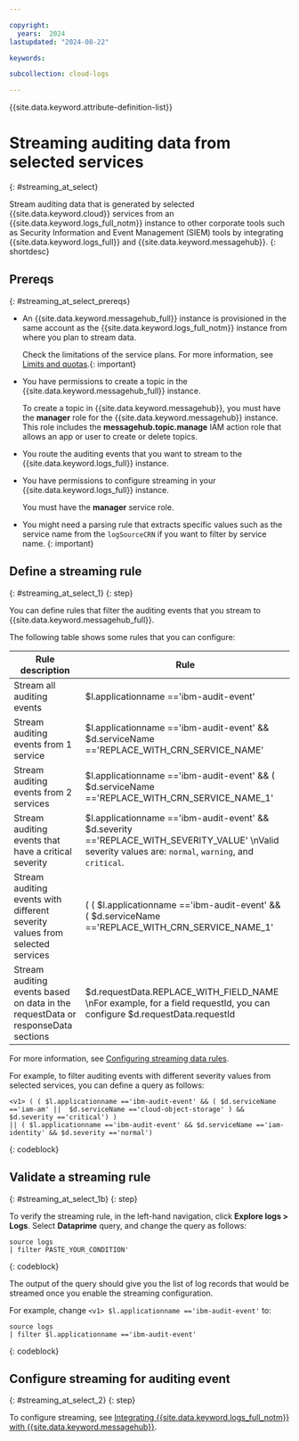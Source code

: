 ```yaml
---

copyright:
  years:  2024
lastupdated: "2024-08-22"

keywords:

subcollection: cloud-logs

---
```


{{site.data.keyword.attribute-definition-list}}

# Streaming auditing data from selected services
{: #streaming_at_select}

Stream auditing data that is generated by selected {{site.data.keyword.cloud}} services from an {{site.data.keyword.logs_full_notm}} instance to other corporate tools such as Security Information and Event Management (SIEM) tools by integrating {{site.data.keyword.logs_full}} and {{site.data.keyword.messagehub}}.
{: shortdesc}



## Prereqs
{: #streaming_at_select_prereqs}

- An {{site.data.keyword.messagehub_full}} instance is provisioned in the same account as the {{site.data.keyword.logs_full_notm}} instance from where you plan to stream data.

    Check the limitations of the service plans. For more information, see [Limits and quotas](/docs/EventStreams?topic=EventStreams-kafka_quotas).{: important}

- You have permissions to create a topic in the {{site.data.keyword.messagehub_full}} instance.

    To create a topic in {{site.data.keyword.messagehub}}, you must have the **manager** role for the {{site.data.keyword.messagehub}} instance. This role includes the **messagehub.topic.manage** IAM action role that allows an app or user to create or delete topics.

- You route the auditing events that you want to stream to the {{site.data.keyword.logs_full}} instance.

- You have permissions to configure streaming in your {{site.data.keyword.logs_full}} instance.

    You must have the **manager** service role.

- You might need a parsing rule that extracts specific values such as the service name from the `logSourceCRN` if you want to filter by service name. {: important}

## Define a streaming rule
{: #streaming_at_select_1}
{: step}

You can define rules that filter the auditing events that you stream to {{site.data.keyword.messagehub_full}}.


The following table shows some rules that you can configure:

| Rule description | Rule |
|------------------|------|
| Stream all auditing events | <v1> $l.applicationname =='ibm-audit-event' |
| Stream auditing events from 1 service | <v1> $l.applicationname =='ibm-audit-event' && $d.serviceName =='REPLACE_WITH_CRN_SERVICE_NAME' |
| Stream auditing events from 2 services | <v1> $l.applicationname =='ibm-audit-event' && ( $d.serviceName =='REPLACE_WITH_CRN_SERVICE_NAME_1' || $d.serviceName =='REPLACE_WITH_CRN_SERVICE_NAME_2' ) |
| Stream auditing events that have a critical severity | <v1> $l.applicationname =='ibm-audit-event' && $d.severity =='REPLACE_WITH_SEVERITY_VALUE' \nValid severity values are: `normal`, `warning`, and `critical`. |
| Stream auditing events with different severity values from selected services | <v1> ( ( $l.applicationname =='ibm-audit-event' && ( $d.serviceName =='REPLACE_WITH_CRN_SERVICE_NAME_1' ||  $d.serviceName =='REPLACE_WITH_CRN_SERVICE_NAME_2' ) && $d.severity =='REPLACE_WITH_SEVERITY_VALUE') ) || ( $l.applicationname =='ibm-audit-event' && $d.serviceName =='iam-identity' && $d.severity =='REPLACE_WITH_SEVERITY_VALUE') \nValid severity values are: `normal`, `warning`, and `critical`.|
| Stream auditing events based on data in the requestData or responseData sections | $d.requestData.REPLACE_WITH_FIELD_NAME \nFor example, for a field requestId, you can configure <v1> $d.requestData.requestId |


For more information, see [Configuring streaming data rules](/docs/cloud-logs?topic=cloud-logs-streaming_rules).


For example, to filter auditing events with different severity values from selected services, you can define a query as follows:

```text
<v1> ( ( $l.applicationname =='ibm-audit-event' && ( $d.serviceName =='iam-am' ||  $d.serviceName =='cloud-object-storage' ) && $d.severity =='critical') )
|| ( $l.applicationname =='ibm-audit-event' && $d.serviceName =='iam-identity' && $d.severity =='normal')
```
{: codeblock}




## Validate a streaming rule
{: #streaming_at_select_1b}
{: step}

To verify the streaming rule, in the left-hand navigation, click **Explore logs > Logs**. Select **Dataprime** query, and change the query as follows:


```text
source logs
| filter PASTE_YOUR_CONDITION'
```
{: codeblock}

The output of the query should give you the list of log records that would be streamed once you enable the streaming configuration.

For example, change `<v1> $l.applicationname =='ibm-audit-event'` to:

```text
source logs
| filter $l.applicationname =='ibm-audit-event'
```
{: codeblock}



## Configure streaming for auditing event
{: #streaming_at_select_2}
{: step}

To configure streaming, see [Integrating {{site.data.keyword.logs_full_notm}} with {{site.data.keyword.messagehub}}](/docs/cloud-logs?topic=cloud-logs-event-streams-cloud-logs).
